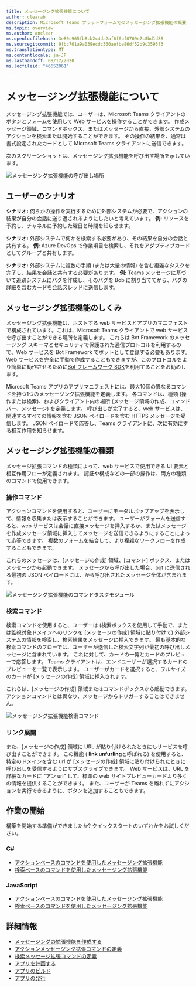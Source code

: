 ```yaml
---
title: メッセージング拡張機能について
author: clearab
description: Microsoft Teams プラットフォームでのメッセージング拡張機能の概要
ms.topic: overview
ms.author: anclear
ms.openlocfilehash: 3e80c965fb8cb2c4da2af6f6bf0709e7c8bd1d88
ms.sourcegitcommit: 9fbc701a9a039ecdc360aefbe86df52b9c3593f3
ms.translationtype: MT
ms.contentlocale: ja-JP
ms.lasthandoff: 08/12/2020
ms.locfileid: "46652061"
---
```

# <a name="what-are-messaging-extensions"></a>メッセージング拡張機能について

メッセージング拡張機能では、ユーザーは、Microsoft Teams クライアントのボタンとフォームを使用して Web サービスを操作することができます。 作成メッセージ領域、コマンドボックス、またはメッセージから直接、外部システムのアクションを検索または開始することができます。 その操作の結果を、通常は書式設定されたカードとして Microsoft Teams クライアントに送信できます。

次のスクリーンショットは、メッセージング拡張機能を呼び出す場所を示しています。

![メッセージング拡張機能の呼び出し場所](~/assets/images/messaging-extension-invoke-locations.png)

## <a name="user-scenarios"></a>ユーザーのシナリオ

**シナリオ:** 何らかの操作を実行するために外部システムが必要で、アクションの結果が自分の会話に送り返されるようにしたいと考えています。
**例:** リソースを予約し、チャネルに予約した曜日と時間を知らせます。

**シナリオ:** 外部システムで何かを検索する必要があり、その結果を自分の会話と共有する。
**例:** Azure DevOps で作業項目を検索し、それをアダプティブカードとしてグループと共有します。

**シナリオ:** 外部システムに複数の手順 (または大量の情報) を含む複雑なタスクを完了し、結果を会話と共有する必要があります。
**例:** Teams メッセージに基づいて追跡システムにバグを作成し、そのバグを Bob に割り当ててから、バグの詳細を含むカードを会話スレッドに送信します。

## <a name="how-do-messaging-extensions-work"></a>メッセージング拡張機能のしくみ

メッセージング拡張機能は、ホストする web サービスとアプリのマニフェストで構成されています。これは、Microsoft Teams クライアントで web サービスを呼び出すことができる場所を定義します。 これらは Bot Framework のメッセージング スキーマとセキュリティで保護された通信プロトコルを利用するので、Web サービスを Bot Framework でボットとして登録する必要もあります。 Web サービスを完全に手動で作成することもできますが、このプロトコルをより簡単に動作させるために[Bot フレームワーク SDK](https://github.com/microsoft/botframework)を利用することをお勧めします。

Microsoft Teams アプリのアプリマニフェストには、最大10個の異なるコマンドを持つ1つのメッセージング拡張機能を定義します。 各コマンドは、種類 (操作または検索)、およびクライアント内の場所 (メッセージ領域の作成、コマンドバー、メッセージ) を定義します。 呼び出しが完了すると、web サービスは、関連するすべての情報を含む JSON ペイロードを含む HTTPS メッセージを受信します。 JSON ペイロードで応答し、Teams クライアントに、次に有効にする相互作用を知らせます。

## <a name="types-of-messaging-extensions"></a>メッセージング拡張機能の種類

メッセージ拡張コマンドの種類によって、web サービスで使用できる UI 要素と相互作用フローが定義されます。 認証や構成などの一部の操作は、両方の種類のコマンドで使用できます。

### <a name="action-commands"></a>操作コマンド

アクションコマンドを使用すると、ユーザーにモーダルポップアップを表示して、情報を収集または表示することができます。 ユーザーがフォームを送信すると、web サービスは会話に直接メッセージを挿入するか、またはメッセージを作成メッセージ領域に挿入してメッセージを送信できるようにすることによって応答できます。 複数のフォームを結合して、より複雑なワークフローを作成することもできます。

これらのメッセージは、[メッセージの作成] 領域、[コマンド] ボックス、またはメッセージから起動できます。 メッセージから呼び出した場合、bot に送信される最初の JSON ペイロードには、から呼び出されたメッセージ全体が含まれます。

![メッセージング拡張機能のコマンドタスクモジュール](~/assets/images/task-module.png)

### <a name="search-commands"></a>検索コマンド

検索コマンドを使用すると、ユーザーは (検索ボックスを使用して手動で、または監視対象ドメインへのリンクを [メッセージの作成] 領域に貼り付けて) 外部システムの情報を検索し、検索結果をメッセージに挿入できます。 最も基本的な検索コマンドのフローでは、ユーザーが送信した検索文字列が最初の呼び出しメッセージに含まれています。 これに対して、カードの一覧とカードのプレビューで応答します。 Teams クライアントは、エンドユーザーが選択するカードのプレビューを一覧で表示します。 ユーザーがカードを選択すると、フルサイズのカードが [メッセージの作成] 領域に挿入されます。

これらは、[メッセージの作成] 領域またはコマンドボックスから起動できます。 アクションコマンドとは異なり、メッセージからトリガーすることはできません。

![メッセージング拡張機能検索コマンド](~/assets/images/search-extension.png)

### <a name="link-unfurling"></a>リンク展開

また、[メッセージの作成] 領域に URL が貼り付けられたときにもサービスを呼び出すことができます。 この機能 ( **link unfurling**と呼ばれる) を使用すると、特定のドメインを含む url が [メッセージの作成] 領域に貼り付けられたときに呼び出しを受信するようにサブスクライブできます。 Web サービスは、URL を詳細なカードに "アン url" して、標準の web サイトプレビューカードより多くの情報を提供することができます。 また、ユーザーが Teams を離れずにアクションを実行できるように、ボタンを追加することもできます。

## <a name="get-started"></a>作業の開始

構築を開始する準備ができましたか? クイックスタートのいずれかをお試しください。

### <a name="c"></a>C#
* [アクションベースのコマンドを使用したメッセージング拡張機能](https://github.com/microsoft/BotBuilder-Samples/tree/master/samples/csharp_dotnetcore/51.teams-messaging-extensions-action)
* [検索ベースのコマンドを使用したメッセージング拡張機能](https://github.com/microsoft/BotBuilder-Samples/tree/master/samples/csharp_dotnetcore/50.teams-messaging-extensions-search)

### <a name="javascript"></a>JavaScript
* [アクションベースのコマンドを使用したメッセージング拡張機能](https://github.com/microsoft/BotBuilder-Samples/tree/master/samples/javascript_nodejs/51.teams-messaging-extensions-action)
* [検索ベースのコマンドを使用したメッセージング拡張機能](https://github.com/microsoft/BotBuilder-Samples/tree/master/samples/javascript_nodejs/50.teams-messaging-extensions-search)

## <a name="learn-more"></a>詳細情報

* [メッセージングの拡張機能を作成する](~/messaging-extensions/how-to/create-messaging-extension.md)
* [アクションメッセージング拡張コマンドの定義](~/messaging-extensions/how-to/action-commands/define-action-command.md)
* [検索メッセージ拡張コマンドの定義](~/messaging-extensions/how-to/search-commands/define-search-command.md)
* [アプリを計画する](../../concepts/extensibility-points.md)
* [アプリのビルド](../../concepts/building-an-app.md)
* [アプリの発行](../../concepts/deploy-and-publish/overview.md)
